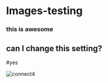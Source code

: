 # Images-testing

### this is awesome 

## can I change this setting?
#yes

![connect4](https://user-images.githubusercontent.com/74872104/117704066-44e8c300-b17f-11eb-88ef-5e4532456404.png)
